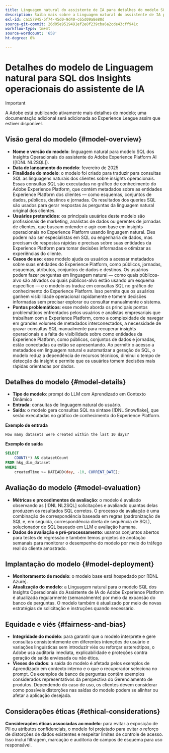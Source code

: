 ```yaml
---
title: Linguagem natural do assistente de IA para detalhes do modelo SQL
description: Saiba mais sobre a Linguagem natural do assistente de IA para o modelo de IA do SQL.
exl-id: ca157945-5f74-45d0-9d40-c65d09a8e80d
source-git-commit: 26d05e9519491ef2e8f239cba6a2cde43cff941c
workflow-type: tm+mt
source-wordcount: '658'
ht-degree: 0%

---
```


# Detalhes do modelo de Linguagem natural para SQL dos Insights operacionais do assistente de IA

>[!IMPORTANT]
>
>A Adobe está publicando ativamente mais detalhes do modelo; uma documentação adicional será adicionada ao Experience League assim que estiver disponível.

## Visão geral do modelo {#model-overview}

* **Nome e versão do modelo**: linguagem natural para modelo SQL dos Insights Operacionais do assistente do Adobe Experience Platform AI ([!DNL NL2SQL]).
* **Data de lançamento do modelo**: fevereiro de 2025
* **Finalidade do modelo**: o modelo foi criado para traduzir para consultas SQL as linguagens naturais dos clientes sobre insights operacionais. Essas consultas SQL são executadas no gráfico de conhecimento do Adobe Experience Platform, que contém metadados sobre as entidades Experience Platform dos clientes — como esquemas, conjuntos de dados, públicos, destinos e jornadas. Os resultados dos queries SQL são usados para gerar respostas às perguntas da linguagem natural original dos clientes.
* **Usuários pretendidos**: os principais usuários deste modelo são profissionais de marketing, analistas de dados ou gerentes de jornadas de clientes, que buscam entender e agir com base em insights operacionais no Experience Platform usando linguagem natural. Eles podem não ser especialistas em SQL ou engenharia de dados, mas precisam de respostas rápidas e precisas sobre suas entidades da Experience Platform para tomar decisões informadas e otimizar as experiências do cliente.
* **Casos de uso**: esse modelo ajuda os usuários a acessar metadados sobre suas entidades do Experience Platform, como públicos, jornadas, esquemas, atributos, conjuntos de dados e destinos. Os usuários podem fazer perguntas em linguagem natural — como quais públicos-alvo são ativados ou quais públicos-alvo estão usando um esquema específico — e o modelo os traduz em consultas SQL no gráfico de conhecimento do Experience Platform. Isso permite que os usuários ganhem visibilidade operacional rapidamente e tomem decisões informadas sem precisar explorar ou consultar manualmente o sistema.
* **Pontos problemáticos**: esse modelo aborda os principais pontos problemáticos enfrentados pelos usuários e analistas empresariais que trabalham com a Experience Platform, como a complexidade de navegar em grandes volumes de metadados interconectados, a necessidade de gravar consultas SQL manualmente para recuperar insights operacionais e a falta de visibilidade sobre como entidades da Experience Platform, como públicos, conjuntos de dados e jornadas, estão conectadas ou estão se apresentando. Ao permitir o acesso a metadados em linguagem natural e automatizar a geração de SQL, o modelo reduz a dependência de recursos técnicos, diminui o tempo de detecção da insight e permite que os usuários tomem decisões mais rápidas orientadas por dados.

## Detalhes do modelo {#model-details}

* **Tipo de modelo**: prompt do LLM com Aprendizado em Contexto Dinâmico
* **Entrada**: consultas de linguagem natural do usuário.
* **Saída**: o modelo gera consultas SQL na sintaxe [!DNL Snowflake], que serão executadas no gráfico de conhecimento do Experience Platform.

**Exemplo de entrada**

```console
How many datasets were created within the last 10 days?
```

**Exemplo de saída**

```SQL
SELECT
    COUNT(*) AS datasetCount 
FROM hkg_dim_dataset 
WHERE
    createdTime >= DATEADD(day, -10, CURRENT_DATE);
```

## Avaliação do modelo {#model-evaluation}

* **Métricas e procedimentos de avaliação**: o modelo é avaliado observando as [!DNL NL2SQL] solicitações e avaliando quantas delas produzem os resultados SQL corretos. O processo de avaliação é uma combinação de correspondência baseada em regras (padronização de SQL e, em seguida, correspondência direta de sequência de SQL), solucionador de SQL baseado em LLM e avaliação humana.
* **Dados de avaliação e pré-processamento**: usamos conjuntos abertos para testes de regressão e também temos projetos de anotação semanais para monitorar o desempenho do modelo por meio do tráfego real do cliente amostrado.

## Implantação do modelo {#model-deployment}

* **Monitoramento de modelo**: o modelo base está hospedado por [!DNL Azure].
* **Atualização do modelo**: a Linguagem natural para o modelo SQL dos Insights Operacionais do Assistente de IA do Adobe Experience Platform é atualizada regularmente (semanalmente) por meio da expansão do banco de perguntas. O modelo também é atualizado por meio de novas estratégias de solicitação e instruções quando necessário.

## Equidade e viés {#fairness-and-bias}

* **Integridade do modelo**: para garantir que o modelo interprete e gere consultas consistentemente em diferentes intenções de usuário e variações linguísticas sem introduzir viés ou reforçar estereótipos, o Adobe usa auditoria imediata, explicabilidade e proteções contra geração de saída enviesada ou não ética.
* **Vieses de dados**: a saída do modelo é afetada pelos exemplos de Aprendizado em contexto interno e o que o recuperador seleciona no prompt. Os exemplos de banco de perguntas contêm exemplos considerados representativos da perspectiva do Gerenciamento de produtos. Dependendo do caso de uso, os clientes devem considerar como possíveis distorções nas saídas do modelo podem se alinhar ou afetar a aplicação desejada.

## Considerações éticas {#ethical-considerations}

**Considerações éticas associadas ao modelo**: para evitar a exposição de PII ou atributos confidenciais, o modelo foi projetado para evitar o reforço de distorções de dados existentes e respeitar limites de controle de acesso. Isso inclui filtragem, marcação e auditoria de campos de esquema para uso responsável.
